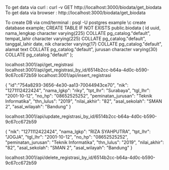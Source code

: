 To get data via curl : curl -v GET http://localhost:3000/biodata/get_biodata
To get data via browser : http://localhost:3000/biodata/get_biodata

To create DB via cmd/terminal : psql -U postgres example \c create database example; CREATE TABLE IF NOT EXISTS public.biodata ( id uuid, nama_lengkap character varying(225) COLLATE pg_catalog."default", tempat_lahir character varying(225) COLLATE pg_catalog."default", tanggal_lahir date, nik character varying(17) COLLATE pg_catalog."default", alamat text COLLATE pg_catalog."default", jurusan character varying(30) COLLATE pg_catalog."default" );

localhost:3001/api/get_registrasi 
localhost:3001/api/get_registrasi_by_id/6514b2cc-b64a-4d0c-b590-9c67cc672b59 
localhost:3001/api/insert_registrasi 

{ "id":"754a8293-3656-4e30-aa13-70044943ce70", "nik": "1271112422424", "nama_lgkp": "riky", "tpt_lhr": "Surabaya", "tgl_lhr": "2001-10-12", "no_hp": "08652525252", "peminatan_jurusan": "Teknik Informatika", "thn_lulus": "2019", "nilai_akhir": "82", "asal_sekolah": "SMAN 2", "asal_wilayah": "Bandung" } 

localhost:3001/api/update_registrasi_by_id/6514b2cc-b64a-4d0c-b590-9c67cc672b59

 { "nik": "1271112422424", "nama_lgkp": "RIZA SYAHPUTRA", "tpt_lhr": "JOGJA", "tgl_lhr": "2001-10-12", "no_hp": "08652525252", "peminatan_jurusan": "Teknik Informatika", "thn_lulus": "2019", "nilai_akhir": "82", "asal_sekolah": "SMAN 2", "asal_wilayah": "Bandung" } 
 
 localhost:3001/api/delete_registrasi_by_id/6514b2cc-b64a-4d0c-b590-9c67cc672b59
